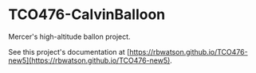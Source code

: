 # TCO476-CalvinBalloon

Mercer's high-altitude ballon project.

See this project's documentation at [https://rbwatson.github.io/TCO476-new5](https://rbwatson.github.io/TCO476-new5).
